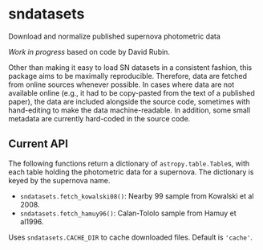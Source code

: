 # sndatasets

Download and normalize published supernova photometric data

*Work in progress* based on code by David Rubin.

Other than making it easy to load SN datasets in a consistent fashion,
this package aims to be maximally reproducible. Therefore, data are
fetched from online sources whenever possible. In cases where data are
not available online (e.g., it had to be copy-pasted from the text of
a published paper), the data are included alongside the source code,
sometimes with hand-editing to make the data machine-readable. In addition,
some small metadata are currently hard-coded in the source code.

## Current API

The following functions return a dictionary of `astropy.table.Table`s,
with each table holding the photometric data for a supernova. The
dictionary is keyed by the supernova name.

- `sndatasets.fetch_kowalski08()`: Nearby 99 sample from Kowalski et al 2008.
- `sndatasets.fetch_hamuy96()`: Calan-Tololo sample from Hamuy et al1996.

Uses `sndatasets.CACHE_DIR` to cache downloaded files. Default is `'cache'`.
